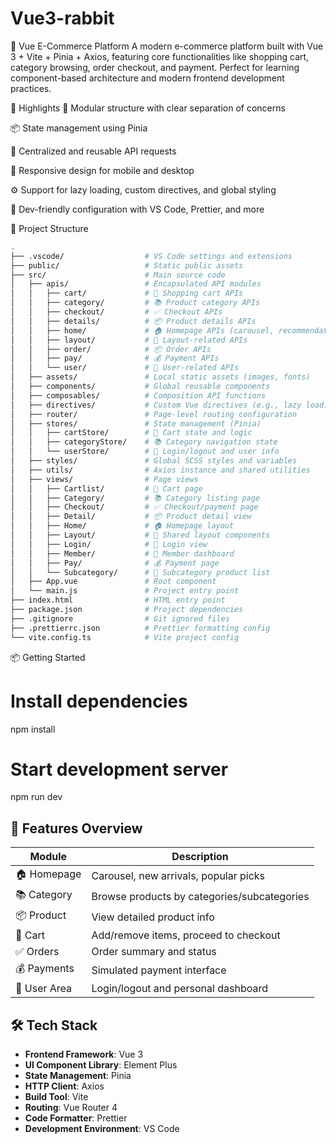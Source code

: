 # Vue3-rabbit

🛒 Vue E-Commerce Platform
A modern e-commerce platform built with Vue 3 + Vite + Pinia + Axios, featuring core functionalities like shopping cart, category browsing, order checkout, and payment. Perfect for learning component-based architecture and modern frontend development practices.

🚀 Highlights
🧩 Modular structure with clear separation of concerns

📦 State management using Pinia

🔗 Centralized and reusable API requests

📱 Responsive design for mobile and desktop

⚙️ Support for lazy loading, custom directives, and global styling

🧪 Dev-friendly configuration with VS Code, Prettier, and more

📁 Project Structure
```bash
.
├── .vscode/                  # VS Code settings and extensions
├── public/                   # Static public assets
├── src/                      # Main source code
│   ├── apis/                 # Encapsulated API modules
│   │   ├── cart/             # 🛒 Shopping cart APIs
│   │   ├── category/         # 📚 Product category APIs
│   │   ├── checkout/         # ✅ Checkout APIs
│   │   ├── details/          # 📦 Product details APIs
│   │   ├── home/             # 🏠 Homepage APIs (carousel, recommendations)
│   │   ├── layout/           # 🎨 Layout-related APIs
│   │   ├── order/            # 📦 Order APIs
│   │   ├── pay/              # 💰 Payment APIs
│   │   └── user/             # 👤 User-related APIs
│   ├── assets/               # Local static assets (images, fonts)
│   ├── components/           # Global reusable components
│   ├── composables/          # Composition API functions
│   ├── directives/           # Custom Vue directives (e.g., lazy load)
│   ├── router/               # Page-level routing configuration
│   ├── stores/               # State management (Pinia)
│   │   ├── cartStore/        # 🛒 Cart state and logic
│   │   ├── categoryStore/    # 📚 Category navigation state
│   │   └── userStore/        # 👤 Login/logout and user info
│   ├── styles/               # Global SCSS styles and variables
│   ├── utils/                # Axios instance and shared utilities
│   ├── views/                # Page views
│   │   ├── Cartlist/         # 🛒 Cart page
│   │   ├── Category/         # 📚 Category listing page
│   │   ├── Checkout/         # ✅ Checkout/payment page
│   │   ├── Detail/           # 📦 Product detail view
│   │   ├── Home/             # 🏠 Homepage layout
│   │   ├── Layout/           # 🎨 Shared layout components
│   │   ├── Login/            # 🔐 Login view
│   │   ├── Member/           # 👤 Member dashboard
│   │   ├── Pay/              # 💰 Payment page
│   │   └── Subcategory/      # 📂 Subcategory product list
│   ├── App.vue               # Root component
│   └── main.js               # Project entry point
├── index.html                # HTML entry point
├── package.json              # Project dependencies
├── .gitignore                # Git ignored files
├── .prettierrc.json          # Prettier formatting config
└── vite.config.ts            # Vite project config

```
📦 Getting Started



# Install dependencies
npm install

# Start development server
npm run dev




## 🧪 Features Overview

| Module       | Description                              |
|--------------|------------------------------------------|
| 🏠 Homepage   | Carousel, new arrivals, popular picks     |
| 📚 Category   | Browse products by categories/subcategories |
| 📦 Product    | View detailed product info               |
| 🛒 Cart       | Add/remove items, proceed to checkout    |
| ✅ Orders     | Order summary and status                 |
| 💰 Payments   | Simulated payment interface              |
| 👤 User Area  | Login/logout and personal dashboard      |


## 🛠 Tech Stack

- **Frontend Framework**: Vue 3  
- **UI Component Library**: Element Plus  
- **State Management**: Pinia  
- **HTTP Client**: Axios  
- **Build Tool**: Vite  
- **Routing**: Vue Router 4  
- **Code Formatter**: Prettier  
- **Development Environment**: VS Code  

